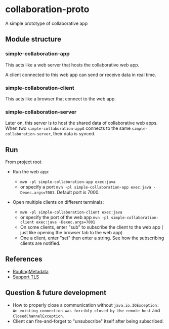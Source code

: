 # collaboration-proto
A simple prototype of collaborative app

## Module structure
### simple-collaboration-app
This acts like a web server that hosts the collaborative web app.

A client connected to this web app can send or receive data in real time.

### simple-collaboration-client
This acts like a browser that connect to the web app.

### simple-collaboration-server
Later on, this server is to host the shared data of collaborative web apps.  
When two `simple-collaboration-app`s connects to the same `simple-collaboration-server`, their data is synced.

## Run
From project root
* Run the web app: 
  * `mvn -pl simple-collaboration-app exec:java`
  * or specify a port `mvn -pl simple-collaboration-app exec:java -Dexec.args=7001`. Default port is 7000.

* Open multiple clients on different terminals:
  * `mvn -pl simple-collaboration-client exec:java`
  * or specify the port of the web app `mvn -pl simple-collaboration-client exec:java -Dexec.args=7001`
  * On some clients, enter "sub" to subscribe the client to the web app
   ( just like opening the browser tab to the web app)
  * One a client, enter "set" then enter a string. See how the subscribing clients are notified. 
## References
* [RoutingMetadata](https://github.com/rsocket/rsocket/blob/master/Extensions/Routing.md)
* [Support TLS](https://stackoverflow.com/questions/58944152/rsocket-not-working-when-secured-with-tls-server-java-lang-unsupportedoperatio)

## Question & future development
* How to properly close a communication without `java.io.IOException: An existing connection was forcibly closed by the remote host` and `ClosedChannelException`.
* Client can fire-and-forget to "unsubscribe" itself after being subscribed.
